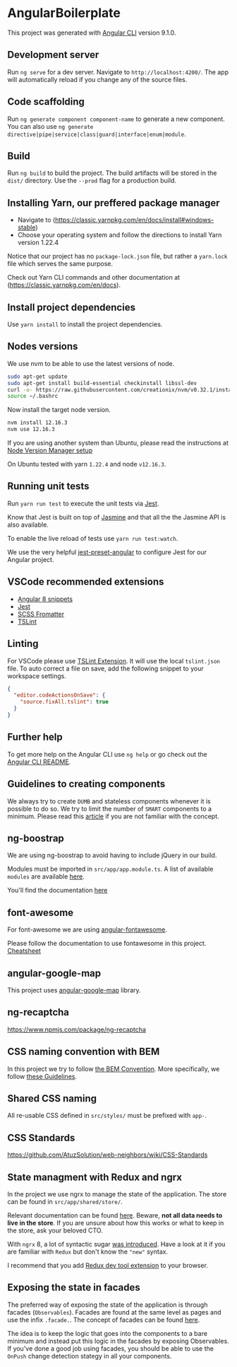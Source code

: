 # AngularBoilerplate

This project was generated with [Angular CLI](https://github.com/angular/angular-cli) version 9.1.0.

## Development server

Run `ng serve` for a dev server. Navigate to `http://localhost:4200/`. The app will automatically reload if you change any of the source files.

## Code scaffolding

Run `ng generate component component-name` to generate a new component. You can also use `ng generate directive|pipe|service|class|guard|interface|enum|module`.

## Build

Run `ng build` to build the project. The build artifacts will be stored in the `dist/` directory. Use the `--prod` flag for a production build.

## Installing Yarn, our preffered package manager

- Navigate to (https://classic.yarnpkg.com/en/docs/install#windows-stable)
- Choose your operating system and follow the directions to install Yarn version 1.22.4

Notice that our project has no `package-lock.json` file, but rather a `yarn.lock` file which serves the same purpose.

Check out Yarn CLI commands and other documentation at (https://classic.yarnpkg.com/en/docs).

## Install project dependencies

Use `yarn install` to install the project dependencies.

## Nodes versions

We use nvm to be able to use the latest versions of node.

```bash
sudo apt-get update
sudo apt-get install build-essential checkinstall libssl-dev
curl -o- https://raw.githubusercontent.com/creationix/nvm/v0.32.1/install.sh | bash
source ~/.bashrc
```

Now install the target node version.

```bash
nvm install 12.16.3
nvm use 12.16.3
```

If you are using another system than Ubuntu, please read the instructions at [Node Version Manager setup](https://www.hostingadvice.com/how-to/update-node-js-latest-version/)

On Ubuntu tested with yarn `1.22.4` and node `v12.16.3`.

## Running unit tests

Run `yarn run test` to execute the unit tests via [Jest](https://jestjs.io/).

Know that Jest is built on top of [Jasmine](https://jasmine.github.io/) and that all the the Jasmine API is also available.

To enable the live reload of tests use `yarn run test:watch`.

We use the very helpful [jest-preset-angular](https://github.com/thymikee/jest-preset-angular) to configure Jest for our Angular project.

## VSCode recommended extensions

- [Angular 8 snippets](https://marketplace.visualstudio.com/items?itemName=Mikael.Angular-BeastCode)
- [Jest](https://marketplace.visualstudio.com/items?itemName=Orta.vscode-jest)
- [SCSS Fromatter](https://marketplace.visualstudio.com/items?itemName=sibiraj-s.vscode-scss-formatter)
- [TSLint](https://marketplace.visualstudio.com/items?itemName=ms-vscode.vscode-typescript-tslint-plugin)

## Linting

For VSCode please use [TSLint Extension](https://marketplace.visualstudio.com/items?itemName=ms-vscode.vscode-typescript-tslint-plugin).
It will use the local `tslint.json` file. To auto correct a file on save, add the following snippet to your workspace settings.

```json
{
  "editor.codeActionsOnSave": {
    "source.fixAll.tslint": true
  }
}
```

## Further help

To get more help on the Angular CLI use `ng help` or go check out the [Angular CLI README](https://github.com/angular/angular-cli/blob/master/README.md).

## Guidelines to creating components

We always try to create `DUMB` and stateless components whenever it is possible to do so. We try to limit the number of `SMART` components to a minimum. Please read this [article](https://medium.com/@jtomaszewski/how-to-write-good-composable-and-pure-components-in-angular-2-1756945c0f5b) if you are not familiar with the concept.

## ng-boostrap

We are using ng-boostrap to avoid having to include jQuery in our build.

Modules must be imported in `src/app/app.module.ts`. A list of available `modules` are available [here](https://github.com/ng-bootstrap/ng-bootstrap/blob/master/src/index.ts).

You'll find the documentation [here](https://ng-bootstrap.github.io/#/components/accordion/examples)

## font-awesome

For font-awesome we are using [angular-fontawesome](https://fontawesome.com/how-to-use/on-the-web/using-with/angular).

Please follow the documentation to use fontawesome in this project. [Cheatsheet](https://fontawesome.com/cheatsheet)

## angular-google-map

This project uses [angular-google-map](https://angular-maps.com/api-docs/agm-core/) library.

## ng-recaptcha

https://www.npmjs.com/package/ng-recaptcha

## CSS naming convention with BEM

In this project we try to follow [the BEM Convention](https://medium.freecodecamp.org/css-naming-conventions-that-will-save-you-hours-of-debugging-35cea737d849).
More specifically, we follow [these Guidelines](https://medium.com/fed-or-dead/battling-bem-5-common-problems-and-how-to-avoid-them-5bbd23dee319).

## Shared CSS naming

All re-usable CSS defined in `src/styles/` must be prefixed with `app-`.

## CSS Standards

https://github.com/AtuzSolution/web-neighbors/wiki/CSS-Standards

## State managment with Redux and ngrx

In the project we use ngrx to manage the state of the application. The store can be found in `src/app/shared/store/`.

Relevant documentation can be found [here](https://ngrx.io/). Beware, **not all data needs to live in the store**. If you are unsure about how this works or what to keep in the store, ask your beloved CTO.

With `ngrx` 8, a lot of syntactic sugar [was introduced](https://medium.com/ngrx/announcing-ngrx-version-8-ngrx-data-create-functions-runtime-checks-and-mock-selectors-a44fac112627). Have a look at it if you are familiar with `Redux` but don't know the `"new"` syntax.

I recommend that you add [Redux dev tool extension](https://github.com/zalmoxisus/redux-devtools-extension/) to your browser.

## Exposing the state in facades

The preferred way of exposing the state of the application is through facades (`Observables`). Facades are found at the same level as pages and use the infix `.facade.`. The concept of facades can be found [here](https://medium.com/@thomasburlesonIA/push-based-architectures-with-rxjs-81b327d7c32d).

The idea is to keep the logic that goes into the components to a bare minimum and instead put this logic in the facades by exposing Observables. If you've done a good job using facades, you should be able to use the `OnPush` change detection stategy in all your components.